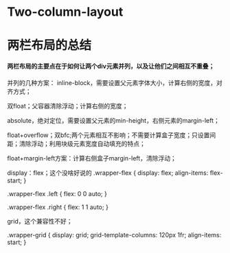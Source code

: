 # Two-column-layout
#  两栏布局的总结

#### 两栏布局的主要点在于如何让两个div元素并列，以及让他们之间相互不重叠；

并列的几种方案：
inline-block，需要设置父元素字体大小，计算右侧的宽度，对齐方式；

双float；父容器清除浮动；计算右侧的宽度；

absolute，绝对定位，需要设置父元素的min-height，右侧元素的margin-left；

float+overflow；双bfc;两个元素相互不影响；不需要计算盒子宽度；只设置间距；清除浮动；利用块级元素宽度自动填充的特点；


float+margin-left方案：计算右侧盒子margin-left，清除浮动；

display：flex；这个没啥好说的
.wrapper-flex {
    display: flex;
    align-items: flex-start;
}

.wrapper-flex .left {
    flex: 0 0 auto;
}

.wrapper-flex .right {
    flex: 1 1 auto;
}

grid，这个兼容性不好；

.wrapper-grid {
    display: grid;
    grid-template-columns: 120px 1fr;
    align-items: start;
}
